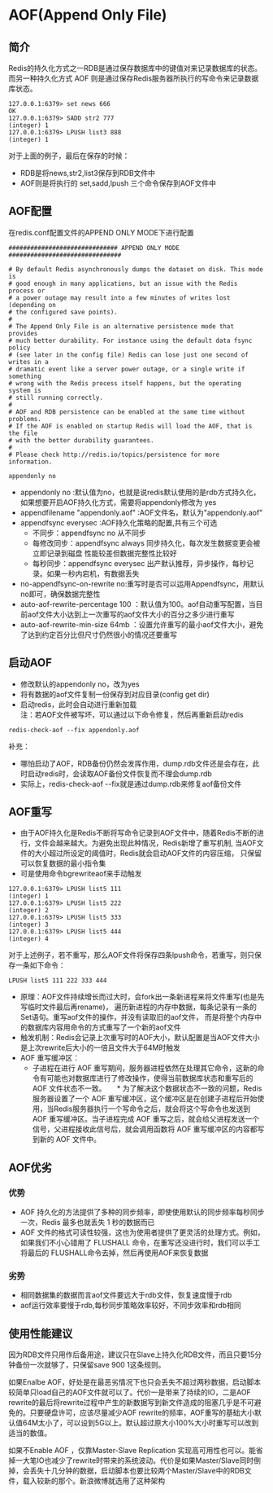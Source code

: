 # AOF(Append Only File)

## 简介
Redis的持久化方式之一RDB是通过保存数据库中的键值对来记录数据库的状态。而另一种持久化方式 AOF 则是通过保存Redis服务器所执行的写命令来记录数据库状态。
```
127.0.0.1:6379> set news 666
OK
127.0.0.1:6379> SADD str2 777
(integer) 1
127.0.0.1:6379> LPUSH list3 888
(integer) 1
```
对于上面的例子，最后在保存的时候：
* RDB是将news,str2,list3保存到RDB文件中
* AOF则是将执行的 set,sadd,lpush 三个命令保存到AOF文件中

## AOF配置
在redis.conf配置文件的APPEND ONLY MODE下进行配置
```
############################## APPEND ONLY MODE ###############################

# By default Redis asynchronously dumps the dataset on disk. This mode is
# good enough in many applications, but an issue with the Redis process or
# a power outage may result into a few minutes of writes lost (depending on
# the configured save points).
#
# The Append Only File is an alternative persistence mode that provides
# much better durability. For instance using the default data fsync policy
# (see later in the config file) Redis can lose just one second of writes in a
# dramatic event like a server power outage, or a single write if something
# wrong with the Redis process itself happens, but the operating system is
# still running correctly.
#
# AOF and RDB persistence can be enabled at the same time without problems.
# If the AOF is enabled on startup Redis will load the AOF, that is the file
# with the better durability guarantees.
#
# Please check http://redis.io/topics/persistence for more information.

appendonly no

```
* appendonly no :默认值为no，也就是说redis默认使用的是rdb方式持久化，如果想要开启AOF持久化方式，需要将appendonly修改为 yes
* appendfilename "appendonly.aof" :AOF文件名，默认为"appendonly.aof"
* appendfsync everysec :AOF持久化策略的配置,共有三个可选
    * 不同步：appendfsync no   从不同步
    * 每修改同步：appendfsync always   同步持久化，每次发生数据变更会被立即记录到磁盘  性能较差但数据完整性比较好
    * 每秒同步：appendfsync everysec   出产默认推荐，异步操作，每秒记录。如果一秒内宕机，有数据丢失
* no-appendfsync-on-rewrite no:重写时是否可以运用Appendfsync，用默认no即可，确保数据完整性
* auto-aof-rewrite-percentage 100 ：默认值为100。aof自动重写配置，当目前aof文件大小达到上一次重写的aof文件大小的百分之多少进行重写
* auto-aof-rewrite-min-size 64mb ：设置允许重写的最小aof文件大小，避免了达到约定百分比但尺寸仍然很小的情况还要重写



## 启动AOF
* 修改默认的appendonly no，改为yes
* 将有数据的aof文件复制一份保存到对应目录(config get dir)
* 启动redis，此时会自动进行重新加载<br>
注：若AOF文件被写坏，可以通过以下命令修复，然后再重新启动redis
```
redis-check-aof --fix appendonly.aof
```
补充：
* 哪怕启动了AOF，RDB备份仍然会发挥作用，dump.rdb文件还是会存在，此时启动redis时，会读取AOF备份文件恢复而不理会dump.rdb
* 实际上，redis-check-aof --fix就是通过dump.rdb来修复aof备份文件

## AOF重写
* 由于AOF持久化是Redis不断将写命令记录到AOF文件中，随着Redis不断的进行，文件会越来越大。为避免出现此种情况，Redis新增了重写机制, 当AOF文件的大小超过所设定的阈值时，Redis就会启动AOF文件的内容压缩， 只保留可以恢复数据的最小指令集
* 可是使用命令bgrewriteaof来手动触发
```
127.0.0.1:6379> LPUSH list5 111
(integer) 1
127.0.0.1:6379> LPUSH list5 222
(integer) 2
127.0.0.1:6379> LPUSH list5 333
(integer) 3
127.0.0.1:6379> LPUSH list5 444
(integer) 4
```
对于上述例子，若不重写，那么AOF文件将保存四条lpush命令，若重写，则只保存一条如下命令：
```
LPUSH list5 111 222 333 444
```
* 原理：AOF文件持续增长而过大时，会fork出一条新进程来将文件重写(也是先写临时文件最后再rename)， 遍历新进程的内存中数据，每条记录有一条的Set语句。重写aof文件的操作，并没有读取旧的aof文件， 而是将整个内存中的数据库内容用命令的方式重写了一个新的aof文件
* 触发机制：Redis会记录上次重写时的AOF大小，默认配置是当AOF文件大小是上次rewrite后大小的一倍且文件大于64M时触发
* AOF 重写缓冲区：
   * 子进程在进行 AOF 重写期间，服务器进程依然在处理其它命令，这新的命令有可能也对数据库进行了修改操作，使得当前数据库状态和重写后的 AOF 文件状态不一致。
　 * 为了解决这个数据状态不一致的问题，Redis 服务器设置了一个 AOF 重写缓冲区，这个缓冲区是在创建子进程后开始使用，当Redis服务器执行一个写命令之后，就会将这个写命令也发送到 AOF 重写缓冲区。当子进程完成 AOF 重写之后，就会给父进程发送一个信号，父进程接收此信号后，就会调用函数将 AOF 重写缓冲区的内容都写到新的 AOF 文件中。

## AOF优劣
### 优势
* AOF 持久化的方法提供了多种的同步频率，即使使用默认的同步频率每秒同步一次，Redis 最多也就丢失 1 秒的数据而已
* AOF 文件的格式可读性较强，这也为使用者提供了更灵活的处理方式。例如，如果我们不小心错用了 FLUSHALL 命令，在重写还没进行时，我们可以手工将最后的 FLUSHALL命令去掉，然后再使用AOF来恢复数据
### 劣势
* 相同数据集的数据而言aof文件要远大于rdb文件，恢复速度慢于rdb
* aof运行效率要慢于rdb,每秒同步策略效率较好，不同步效率和rdb相同

## 使用性能建议
因为RDB文件只用作后备用途，建议只在Slave上持久化RDB文件，而且只要15分钟备份一次就够了，只保留save 900 1这条规则。


如果Enalbe AOF，好处是在最恶劣情况下也只会丢失不超过两秒数据，启动脚本较简单只load自己的AOF文件就可以了。代价一是带来了持续的IO，二是AOF rewrite的最后将rewrite过程中产生的新数据写到新文件造成的阻塞几乎是不可避免的。只要硬盘许可，应该尽量减少AOF rewrite的频率，AOF重写的基础大小默认值64M太小了，可以设到5G以上。默认超过原大小100%大小时重写可以改到适当的数值。


如果不Enable AOF ，仅靠Master-Slave Replication 实现高可用性也可以。能省掉一大笔IO也减少了rewrite时带来的系统波动。代价是如果Master/Slave同时倒掉，会丢失十几分钟的数据，启动脚本也要比较两个Master/Slave中的RDB文件，载入较新的那个。新浪微博就选用了这种架构

